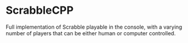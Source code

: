 # ScrabbleCPP
Full implementation of Scrabble playable in the console, with a varying number of players that can be either human or computer controlled.
